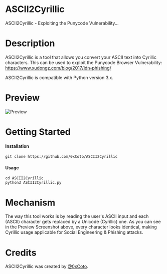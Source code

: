 # ASCII2Cyrillic
ASCII2Cyrillic - Exploiting the Punycode Vulnerability...

# Description
ASCII2Cyrillic is a tool that allows you convert your ASCII text into Cyrillic characters. This can be used to exploit the Punycode Browser Vulnerability: https://www.xudongz.com/blog/2017/idn-phishing/

ASCII2Cyrillic is compatible with Python version 3.x.

# Preview
![Preview](http://i.imgur.com/sFUME7t.png)

# Getting Started
#### Installation
```git clone https://github.com/0xCoto/ASCII2Cyrillic```

#### Usage

```
cd ASCII2Cyrillic
python3 ASCII2Cyrillic.py
```

# Mechanism
The way this tool works is by reading the user's ASCII input and each (ASCII) character gets replaced by a Unicode (Cyrillic) one. As you can see in the Preview Screenshot above, every character looks identical, making Cyrillic usage applicable for Social Engineering & Phishing attacks.

# Credits
ASCII2Cyrillic was created by [@0xCoto](https://github.com/0xCoto).

